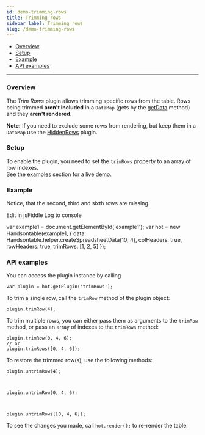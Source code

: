```yaml
---
id: demo-trimming-rows
title: Trimming rows
sidebar_label: Trimming rows
slug: /demo-trimming-rows
---
```


*   [Overview](#overview)
*   [Setup](#setup)
*   [Example](#example)
*   [API examples](#api)

* * *

### Overview

The _Trim Rows_ plugin allows trimming specific rows from the table. Rows being trimmed **aren't included** in a `DataMap` (gets by the [getData](/docs/8.2.0/Core.html#getData) method) and they **aren't rendered**.

**Note:** If you need to exclude some rows from rendering, but keep them in a `DataMap` use the [HiddenRows](/docs/8.2.0/demo-hiding-rows.html) plugin.

### Setup

To enable the plugin, you need to set the `trimRows` property to an array of row indexes.  
See the [examples](#example) section for a live demo.

### Example

Notice, that the second, third and sixth rows are missing.

Edit in jsFiddle Log to console

var example1 = document.getElementById('example1'); var hot = new Handsontable(example1, { data: Handsontable.helper.createSpreadsheetData(10, 4), colHeaders: true, rowHeaders: true, trimRows: \[1, 2, 5\] });

### API examples

You can access the plugin instance by calling

    var plugin = hot.getPlugin('trimRows');

To trim a single row, call the `trimRow` method of the plugin object:

    plugin.trimRow(4);

To trim multiple rows, you can either pass them as arguments to the `trimRow` method, or pass an array of indexes to the `trimRows` method:

    plugin.trimRow(0, 4, 6);
    // or
    plugin.trimRows([0, 4, 6]);

To restore the trimmed row(s), use the following methods:

    plugin.untrimRow(4);

  

    plugin.untrimRow(0, 4, 6);

  

    plugin.untrimRows([0, 4, 6]);

To see the changes you made, call `hot.render();` to re-render the table.

